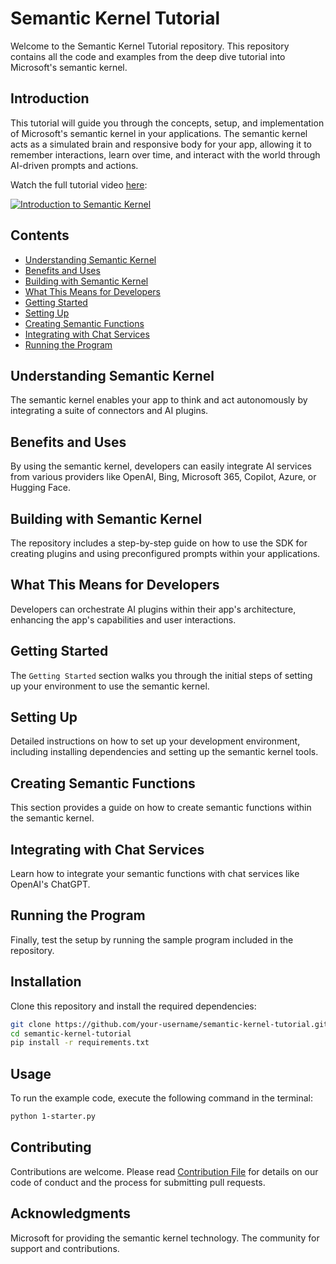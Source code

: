 # Semantic Kernel Tutorial

Welcome to the Semantic Kernel Tutorial repository. This repository contains all the code and examples from the deep dive tutorial into Microsoft's semantic kernel.

## Introduction

This tutorial will guide you through the concepts, setup, and implementation of Microsoft's semantic kernel in your applications. The semantic kernel acts as a simulated brain and responsive body for your app, allowing it to remember interactions, learn over time, and interact with the world through AI-driven prompts and actions.

Watch the full tutorial video [here](https://www.youtube.com/watch?v=90hhJHTWz50):


[![Introduction to Semantic Kernel](https://img.youtube.com/vi/90hhJHTWz50/0.jpg)](https://www.youtube.com/watch?v=90hhJHTWz50 "Introduction to Semantic Kernel")


## Contents

- [Understanding Semantic Kernel](#understanding-semantic-kernel)
- [Benefits and Uses](#benefits-and-uses)
- [Building with Semantic Kernel](#building-with-semantic-kernel)
- [What This Means for Developers](#what-this-means-for-developers)
- [Getting Started](#getting-started)
- [Setting Up](#setting-up)
- [Creating Semantic Functions](#creating-semantic-functions)
- [Integrating with Chat Services](#integrating-with-chat-services)
- [Running the Program](#running-the-program)

## Understanding Semantic Kernel

The semantic kernel enables your app to think and act autonomously by integrating a suite of connectors and AI plugins.

## Benefits and Uses

By using the semantic kernel, developers can easily integrate AI services from various providers like OpenAI, Bing, Microsoft 365, Copilot, Azure, or Hugging Face.

## Building with Semantic Kernel

The repository includes a step-by-step guide on how to use the SDK for creating plugins and using preconfigured prompts within your applications.

## What This Means for Developers

Developers can orchestrate AI plugins within their app's architecture, enhancing the app's capabilities and user interactions.

## Getting Started

The `Getting Started` section walks you through the initial steps of setting up your environment to use the semantic kernel.

## Setting Up

Detailed instructions on how to set up your development environment, including installing dependencies and setting up the semantic kernel tools.

## Creating Semantic Functions

This section provides a guide on how to create semantic functions within the semantic kernel.

## Integrating with Chat Services

Learn how to integrate your semantic functions with chat services like OpenAI's ChatGPT.

## Running the Program

Finally, test the setup by running the sample program included in the repository.

## Installation

Clone this repository and install the required dependencies:

```bash
git clone https://github.com/your-username/semantic-kernel-tutorial.git
cd semantic-kernel-tutorial
pip install -r requirements.txt
```
## Usage
To run the example code, execute the following command in the terminal:
```bash
python 1-starter.py
```

## Contributing
Contributions are welcome. Please read [Contribution File](CONTRIBUTING.md) for details on our code of conduct and the process for submitting pull requests.

## Acknowledgments
Microsoft for providing the semantic kernel technology.
The community for support and contributions.